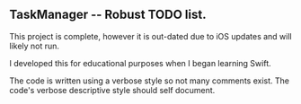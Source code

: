 TaskManager -- Robust TODO list.
--------------------------------
This project is complete, however it is out-dated due to iOS updates and will likely not run.

I developed this for educational purposes when I began learning Swift.

The code is written using a verbose style so not many comments exist. The code's verbose descriptive style should self document.